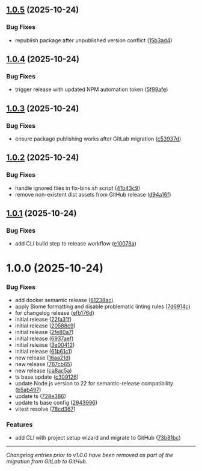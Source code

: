 ## [1.0.5](https://github.com/rtorcato/js-tooling/compare/v1.0.4...v1.0.5) (2025-10-24)


### Bug Fixes

* republish package after unpublished version conflict ([15b3ad4](https://github.com/rtorcato/js-tooling/commit/15b3ad460db9c49848fbc0c0dd564404f7e1b694))

## [1.0.4](https://github.com/rtorcato/js-tooling/compare/v1.0.3...v1.0.4) (2025-10-24)


### Bug Fixes

* trigger release with updated NPM automation token ([5f99afe](https://github.com/rtorcato/js-tooling/commit/5f99afe0b7b2a52bab947184521063278617c4cd))

## [1.0.3](https://github.com/rtorcato/js-tooling/compare/v1.0.2...v1.0.3) (2025-10-24)


### Bug Fixes

* ensure package publishing works after GitLab migration ([c53937d](https://github.com/rtorcato/js-tooling/commit/c53937d10697e090fd605819a0c74792c9836a60))

## [1.0.2](https://github.com/rtorcato/js-tooling/compare/v1.0.1...v1.0.2) (2025-10-24)


### Bug Fixes

* handle ignored files in fix-bins.sh script ([41b43c9](https://github.com/rtorcato/js-tooling/commit/41b43c90d76d35f8f9c3da71f0ad81a3ab03ecc6))
* remove non-existent dist assets from GitHub release ([d94a16f](https://github.com/rtorcato/js-tooling/commit/d94a16f720157c23c35cc83cc63e2bcf2bba2182))

## [1.0.1](https://github.com/rtorcato/js-tooling/compare/v1.0.0...v1.0.1) (2025-10-24)


### Bug Fixes

* add CLI build step to release workflow ([e10078a](https://github.com/rtorcato/js-tooling/commit/e10078aa9312e36c495ef1b8f6d433400b01576c))

# 1.0.0 (2025-10-24)


### Bug Fixes

* add docker semantic release ([61238ac](https://github.com/rtorcato/js-tooling/commit/61238ac79d99497200f183b1cc1b54714c7d4f7d))
* apply Biome formatting and disable problematic linting rules ([7d6914c](https://github.com/rtorcato/js-tooling/commit/7d6914cde952ae2fbe8e66680e1023bf234c5c74))
* for changelog release ([efb176d](https://github.com/rtorcato/js-tooling/commit/efb176dc2e2a2c94cf25b6ddcdff95f4bd97b274))
* initial release ([22fa31f](https://github.com/rtorcato/js-tooling/commit/22fa31fcff83bb0b5e33b1bb1e57e72a8d295932))
* initial release ([20588c9](https://github.com/rtorcato/js-tooling/commit/20588c91e9a94bac14c40d1c8b7b80b3e56d0875))
* initial release ([2fe80a7](https://github.com/rtorcato/js-tooling/commit/2fe80a745942f6e1d3043cfca1e960a97bf1cf8a))
* initial release ([6937aef](https://github.com/rtorcato/js-tooling/commit/6937aefa0a958ce01a47a609f250e45b2ebd339b))
* initial release ([3e00412](https://github.com/rtorcato/js-tooling/commit/3e00412c6b3524dafae96ab142d3941a43e23697))
* initial release ([61b61c1](https://github.com/rtorcato/js-tooling/commit/61b61c173d224ba096dff0616caa8826d79b537c))
* new release ([16aa21d](https://github.com/rtorcato/js-tooling/commit/16aa21d56ea97a09876dcb2cb60c6cac0229e578))
* new release ([767cb65](https://github.com/rtorcato/js-tooling/commit/767cb65cd15c0aa39bd395d4d17e4cd6b5aef8bb))
* new release ([ca8ac5a](https://github.com/rtorcato/js-tooling/commit/ca8ac5a35cd9f39791544cbd0ec23639f51907ad))
* ts base update ([c309126](https://github.com/rtorcato/js-tooling/commit/c30912693e017c57e0f000b8f7e9542d356d3010))
* update Node.js version to 22 for semantic-release compatibility ([b5ab497](https://github.com/rtorcato/js-tooling/commit/b5ab497f988d369e7ed0adb015c08cd41f36fe51))
* update ts ([728e386](https://github.com/rtorcato/js-tooling/commit/728e386479d9ba43298f333ce631dcfe6db02497))
* update ts base config ([2943996](https://github.com/rtorcato/js-tooling/commit/2943996fc322cd903ccfd8912550cbed8c880edf))
* vitest resolve ([78cd367](https://github.com/rtorcato/js-tooling/commit/78cd36779cbc74b024adc0738036ce99795ebf5a))


### Features

* add CLI with project setup wizard and migrate to GitHub ([73b81bc](https://github.com/rtorcato/js-tooling/commit/73b81bc44e435ace0e35b4732124d00e082fd20b))

---

*Changelog entries prior to v1.0.0 have been removed as part of the migration from GitLab to GitHub.*
